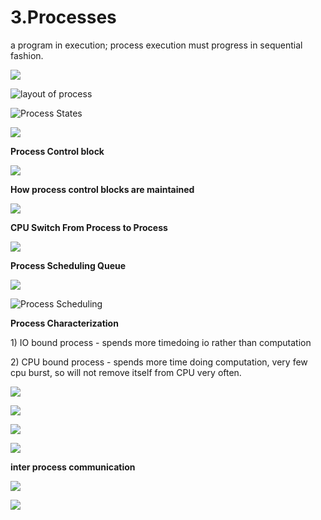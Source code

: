 # 3.Processes

a program in execution; process execution must progress in sequential fashion.

![](../.gitbook/assets/image%20%2852%29.png)

![layout of process](../.gitbook/assets/image%20%28111%29.png)



![Process States](../.gitbook/assets/image%20%2873%29.png)

![](../.gitbook/assets/image%20%28127%29.png)



**Process Control block** 

![](../.gitbook/assets/image%20%2865%29.png)



**How process control blocks are maintained** 

![](../.gitbook/assets/image%20%284%29.png)

**CPU Switch From Process to Process**

![](../.gitbook/assets/image%20%2884%29.png)

**Process Scheduling Queue**

![](../.gitbook/assets/image%20%2846%29.png)

![Process Scheduling](../.gitbook/assets/image%20%2876%29.png)

**Process Characterization** 

1\) IO bound process - spends more timedoing io rather than computation 

2\) CPU bound process - spends more time doing computation, very few cpu burst, so will not remove itself from CPU very often.



![](../.gitbook/assets/image%20%2855%29.png)

![](../.gitbook/assets/image%20%2882%29.png)



![](../.gitbook/assets/image%20%2845%29.png)

![](../.gitbook/assets/image%20%28115%29.png)

**inter process communication** 

![](../.gitbook/assets/image%20%2890%29.png)

![](../.gitbook/assets/image%20%2861%29.png)









